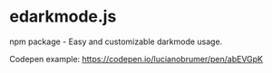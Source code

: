 # edarkmode.js
npm package - Easy and customizable darkmode usage.

Codepen example: https://codepen.io/lucianobrumer/pen/abEVGpK
